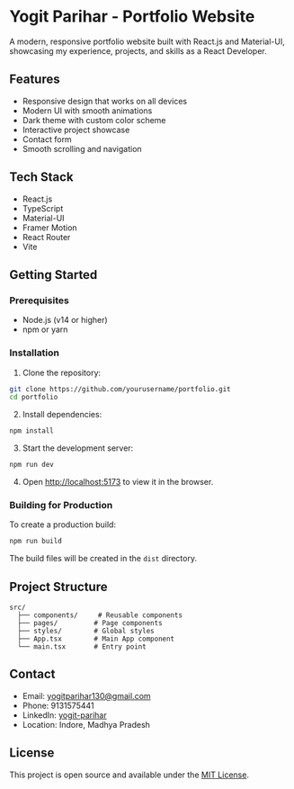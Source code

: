 # Yogit Parihar - Portfolio Website

A modern, responsive portfolio website built with React.js and Material-UI, showcasing my experience, projects, and skills as a React Developer.

## Features

- Responsive design that works on all devices
- Modern UI with smooth animations
- Dark theme with custom color scheme
- Interactive project showcase
- Contact form
- Smooth scrolling and navigation

## Tech Stack

- React.js
- TypeScript
- Material-UI
- Framer Motion
- React Router
- Vite

## Getting Started

### Prerequisites

- Node.js (v14 or higher)
- npm or yarn

### Installation

1. Clone the repository:

```bash
git clone https://github.com/yourusername/portfolio.git
cd portfolio
```

2. Install dependencies:

```bash
npm install
```

3. Start the development server:

```bash
npm run dev
```

4. Open [http://localhost:5173](http://localhost:5173) to view it in the browser.

### Building for Production

To create a production build:

```bash
npm run build
```

The build files will be created in the `dist` directory.

## Project Structure

```
src/
  ├── components/     # Reusable components
  ├── pages/         # Page components
  ├── styles/        # Global styles
  ├── App.tsx        # Main App component
  └── main.tsx       # Entry point
```

## Contact

- Email: yogitparihar130@gmail.com
- Phone: 9131575441
- LinkedIn: [yogit-parihar](https://www.linkedin.com/in/yogit-parihar)
- Location: Indore, Madhya Pradesh

## License

This project is open source and available under the [MIT License](LICENSE).
